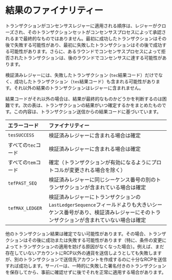 # 結果のファイナリティー

トランザクションがコンセンサスレジャーに適用される順序は、レジャーがクローズされ、そのトランザクションセットがコンセンサスプロセスによって承認されるまで最終的なものではありません。最初に成功したトランザクションはその後で失敗する可能性があり、最初に失敗したトランザクションはその後で成功する可能性があります。さらに、あるラウンドでコンセンサスプロセスによって拒否されたトランザクションは、後のラウンドでコンセンサスに達する可能性があります。

検証済みレジャーには、失敗したトランザクション (`tec`結果コード）だけでなく、成功したトランザクション（`tes`結果コード）も含まれる可能性があります。それ以外の結果のトランザクションはレジャーに含まれません。

結果コードがそれ以外の場合は、結果が最終的なものかどうかを判断するのは困難です。次の表は、トランザクションの結果がいつ確定するかをまとめたものです。この内容は、トランザクション送信からの結果コードに基づいています。

| エラーコード      | ファイナリティー                                                   |
|:----------------|:-----------------------------------------------------------|
| `tesSUCCESS`    | 検証済みレジャーに含まれる場合は確定                  |
| すべての`tec`コード  | 検証済みレジャーに含まれる場合は確定                  |
| すべての`tem`コード  | 確定（トランザクションが有効になるようにプロトコルが変更される場合を除く） |
| `tefPAST_SEQ`   | 検証済みレジャーに同じシーケンス番号の別のトランザクションが含まれている場合は確定 |
| `tefMAX_LEDGER` | 検証済みレジャーにトランザクションの`LastLedgerSequence`フィールドよりも大きいシーケンス番号があり、検証済みレジャーにそのトランザクションが含まれていない場合は確定 |

他のトランザクション結果は確定でない可能性があります。その場合、トランザクションはその後に成功または失敗する可能性があります（特に、条件の変更によってトランザクションの適用を妨げる原因がなくなった場合）。例えば、まだ存在していないアカウントにRCP以外の通貨を送信しようとしても失敗しますが、別のトランザクションで送信先アカウントを作成するのに十分なRCPを送信すれば成功します。サーバーは、一時的に失敗した署名付きのトランザクションを保存してから、事前に確認せずに後でそれを正常に適用する場合があります。
